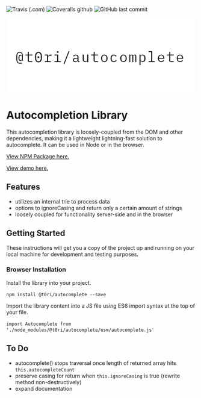 ![Travis (.com)](https://img.shields.io/travis/com/t0ri/autocomplete)
![Coveralls github](https://img.shields.io/coveralls/github/t0ri/autocomplete)
![GitHub last commit](https://img.shields.io/github/last-commit/t0ri/autocomplete)

<p align="center">
  <img src="./img/header.png" alt="@t0ri/autocomplete hero img">
</p>

# Autocompletion Library
This autocompletion library is loosely-coupled from the DOM and other dependencies, making it a lightweight lightning-fast solution to autocomplete.  It can be used in Node or in the browser.

[View NPM Package here.](https://www.npmjs.com/package/@t0ri/autocomplete)


[View demo here.](https://t0ri-make-school-coursework.github.io/autocomplete-demo/)

## Features
- utilizes an internal trie to process data
- options to ignoreCasing and return only a certain amount of strings
- loosely coupled for functionality server-side and in the browser

## Getting Started
These instructions will get you a copy of the project up and running on your local machine for development and testing purposes.

### Browser Installation
Install the library into your project.
```
npm install @t0ri/autocomplete --save
```

Import the library content into a JS file using ES6 import syntax at the top of your file.
```
import Autocomplete from './node_modules/@t0ri/autocomplete/esm/autocomplete.js'
```

## To Do
- autocomplete() stops traversal once length of returned array hits `this.autocompleteCount`
- preserve casing for return when `this.ignoreCasing` is true (rewrite method non-destructively)
- expand documentation
